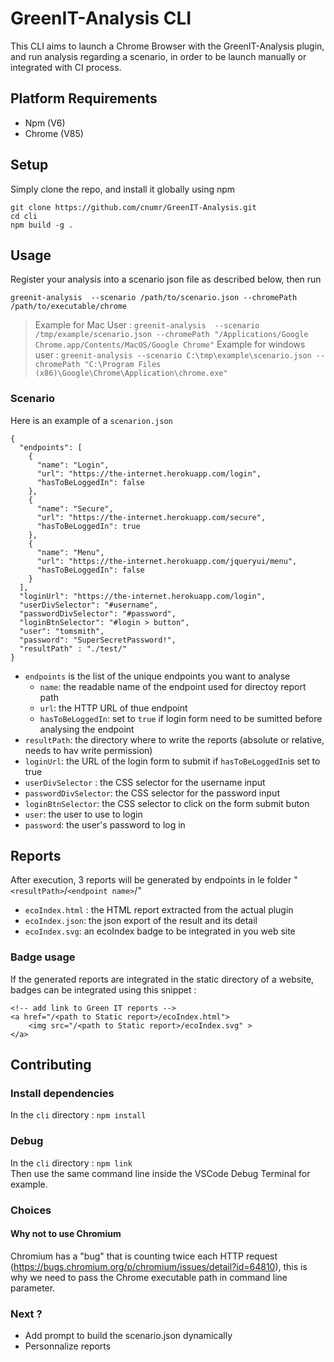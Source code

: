 
# GreenIT-Analysis CLI

This CLI aims to launch a Chrome Browser with the GreenIT-Analysis plugin, and run analysis regarding a scenario, in order to be launch manually or integrated with CI process.

## Platform Requirements

* Npm (V6)
* Chrome (V85)

## Setup

Simply clone the repo, and install it globally using npm

```
git clone https://github.com/cnumr/GreenIT-Analysis.git
cd cli
npm build -g .
```

## Usage

Register your analysis into a scenario json file as described below, then run

`greenit-analysis  --scenario /path/to/scenario.json --chromePath /path/to/executable/chrome`

> Example for Mac User : `greenit-analysis  --scenario /tmp/example/scenario.json --chromePath "/Applications/Google Chrome.app/Contents/MacOS/Google Chrome"`
> Example for windows user : `greenit-analysis --scenario C:\tmp\example\scenario.json --chromePath "C:\Program Files (x86)\Google\Chrome\Application\chrome.exe"`

### Scenario

Here is an example of a `scenarion.json`

```
{
  "endpoints": [
    {
      "name": "Login",
      "url": "https://the-internet.herokuapp.com/login",
      "hasToBeLoggedIn": false
    },
    {
      "name": "Secure",
      "url": "https://the-internet.herokuapp.com/secure",
      "hasToBeLoggedIn": true
    },
    {
      "name": "Menu",
      "url": "https://the-internet.herokuapp.com/jqueryui/menu",
      "hasToBeLoggedIn": false
    }
  ],
  "loginUrl": "https://the-internet.herokuapp.com/login",
  "userDivSelector": "#username",
  "passwordDivSelector": "#password",
  "loginBtnSelector": "#login > button",
  "user": "tomsmith",
  "password": "SuperSecretPassword!",
  "resultPath" : "./test/"
}
```

* `endpoints` is the list of the unique endpoints you want to analyse  
    * `name`: the readable name of the endpoint used for directoy report path 
    * `url`: the HTTP URL of thue endpoint 
    * `hasToBeLoggedIn`: set to `true` if login form need to be sumitted before analysing the endpoint
* `resultPath`: the directory where to write the reports (absolute or relative, needs to hav write permission)
* `loginUrl`: the URL of the login form to submit if `hasToBeLoggedIn`is set to true
* `userDivSelector` : the CSS selector for the username input
* `passwordDivSelector`: the CSS selector for the password input
* `loginBtnSelector`: the CSS selector to click on the form submit buton
* `user`: the user to use to login
* `password`: the user's password to log in

## Reports

After execution, 3 reports will be generated by endpoints in le folder "`<resultPath>`/`<endpoint name>`/"

* `ecoIndex.html` : the HTML report extracted from the actual plugin
* `ecoIndex.json`: the json export of the result and its detail
* `ecoIndex.svg`: an ecoIndex badge to be integrated in you web site

### Badge usage

If the generated reports are integrated in the static directory of a website, badges can be integrated using this snippet :

```
<!-- add link to Green IT reports -->
<a href="/<path to Static report>/ecoIndex.html">
    <img src="/<path to Static report>/ecoIndex.svg" >
</a>
```

## Contributing

### Install dependencies

In the `cli` directory : `npm install`

### Debug

In the `cli` directory : `npm link`  
Then use the same command line inside the VSCode Debug Terminal for example.

### Choices

#### Why not to use Chromium

Chromium has a "bug" that is counting twice each HTTP request (https://bugs.chromium.org/p/chromium/issues/detail?id=64810), this is why we need to pass the Chrome executable path in command line parameter.

### Next ?

* Add prompt to build the scenario.json dynamically
* Personnalize reports 



